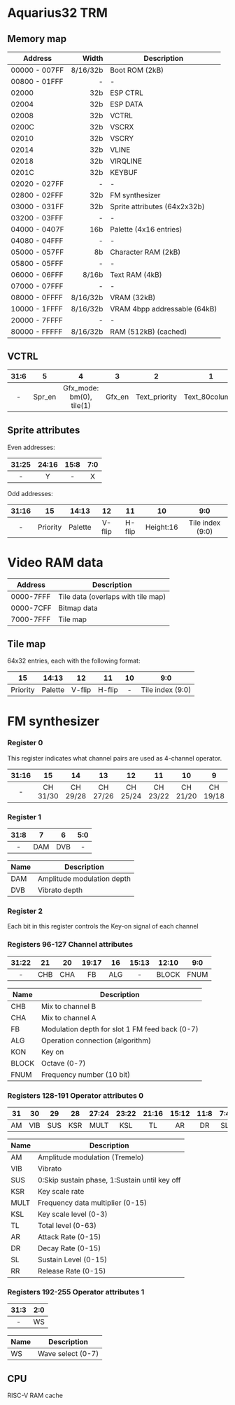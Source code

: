 # Aquarius32 TRM

## Memory map

| Address       |    Width | Description                  |
| ------------- | -------: | ---------------------------- |
| 00000 - 007FF | 8/16/32b | Boot ROM (2kB)               |
| 00800 - 01FFF |        - | -                            |
| 02000         |      32b | ESP CTRL                     |
| 02004         |      32b | ESP DATA                     |
| 02008         |      32b | VCTRL                        |
| 0200C         |      32b | VSCRX                        |
| 02010         |      32b | VSCRY                        |
| 02014         |      32b | VLINE                        |
| 02018         |      32b | VIRQLINE                     |
| 0201C         |      32b | KEYBUF                       |
| 02020 - 027FF |        - | -                            |
| 02800 - 02FFF |      32b | FM synthesizer               |
| 03000 - 031FF |      32b | Sprite attributes (64x2x32b) |
| 03200 - 03FFF |        - | -                            |
| 04000 - 0407F |      16b | Palette (4x16 entries)       |
| 04080 - 04FFF |        - | -                            |
| 05000 - 057FF |       8b | Character RAM (2kB)          |
| 05800 - 05FFF |        - | -                            |
| 06000 - 06FFF |    8/16b | Text RAM (4kB)               |
| 07000 - 07FFF |        - | -                            |
| 08000 - 0FFFF | 8/16/32b | VRAM (32kB)                  |
| 10000 - 1FFFF | 8/16/32b | VRAM 4bpp addressable (64kB) |
| 20000 - 7FFFF |        - | -                            |
| 80000 - FFFFF | 8/16/32b | RAM (512kB) (cached)         |

## VCTRL

| 31:6 |   5    |            4             |   3    |       2       |       1        |    0    |
| :--: | :----: | :----------------------: | :----: | :-----------: | :------------: | :-----: |
|  -   | Spr_en | Gfx_mode: bm(0), tile(1) | Gfx_en | Text_priority | Text_80columns | Text_en |

## Sprite attributes

Even addresses:

| 31:25 | 24:16 | 15:8 | 7:0 |
| :---: | :---: | :--: | :-: |
|   -   |   Y   |  -   |  X  |

Odd addresses:

| 31:16 |    15    |  14:13  |   12   |   11   |    10     |       9:0        |
| :---: | :------: | :-----: | :----: | :----: | :-------: | :--------------: |
|   -   | Priority | Palette | V-flip | H-flip | Height:16 | Tile index (9:0) |

# Video RAM data

| Address   | Description                        |
| --------- | ---------------------------------- |
| 0000-7FFF | Tile data (overlaps with tile map) |
| 0000-7CFF | Bitmap data                        |
| 7000-7FFF | Tile map                           |

## Tile map

64x32 entries, each with the following format:

|    15    |  14:13  |   12   |   11   | 10  |       9:0        |
| :------: | :-----: | :----: | :----: | :-: | :--------------: |
| Priority | Palette | V-flip | H-flip |  -  | Tile index (9:0) |

# FM synthesizer

### Register 0

This register indicates what channel pairs are used as 4-channel operator.

| 31:16 |    15    |    14    |    13    |    12    |    11    |    10    |    9     |    8     |    7     |    6     |    5     |   4    |   3    |   2    |   1    |   0    |
| :---: | :------: | :------: | :------: | :------: | :------: | :------: | :------: | :------: | :------: | :------: | :------: | :----: | :----: | :----: | :----: | :----: |
|   -   | CH 31/30 | CH 29/28 | CH 27/26 | CH 25/24 | CH 23/22 | CH 21/20 | CH 19/18 | CH 17/16 | CH 15/14 | CH 13/12 | CH 11/10 | CH 9/8 | CH 7/6 | CH 5/4 | CH 3/2 | CH 1/0 |

### Register 1

| 31:8 |  7  |  6  | 5:0 |
| :--: | :-: | :-: | :-: |
|  -   | DAM | DVB |  -  |

| Name | Description                |
| ---- | -------------------------- |
| DAM  | Amplitude modulation depth |
| DVB  | Vibrato depth              |

### Register 2

Each bit in this register controls the Key-on signal of each channel

### Registers 96-127 Channel attributes

| 31:22 | 21  | 20  | 19:17 | 16  | 15:13 | 12:10 | 9:0  |
| :---: | :-: | :-: | :---: | :-: | :---: | :---: | :--: |
|   -   | CHB | CHA |  FB   | ALG |   -   | BLOCK | FNUM |

| Name  | Description                                    |
| ----- | ---------------------------------------------- |
| CHB   | Mix to channel B                               |
| CHA   | Mix to channel A                               |
| FB    | Modulation depth for slot 1 FM feed back (0-7) |
| ALG   | Operation connection (algorithm)               |
| KON   | Key on                                         |
| BLOCK | Octave (0-7)                                   |
| FNUM  | Frequency number (10 bit)                      |

### Registers 128-191 Operator attributes 0

| 31  | 30  | 29  | 28  | 27:24 | 23:22 | 21:16 | 15:12 | 11:8 | 7:4 | 3:0 |
| :-: | :-: | :-: | :-: | :---: | :---: | :---: | :---: | :--: | :-: | --- |
| AM  | VIB | SUS | KSR | MULT  |  KSL  |  TL   |  AR   |  DR  | SL  | RR  |

| Name | Description                                   |
| ---- | --------------------------------------------- |
| AM   | Amplitude modulation (Tremelo)                |
| VIB  | Vibrato                                       |
| SUS  | 0:Skip sustain phase, 1:Sustain until key off |
| KSR  | Key scale rate                                |
| MULT | Frequency data multiplier (0-15)              |
| KSL  | Key scale level (0-3)                         |
| TL   | Total level (0-63)                            |
| AR   | Attack Rate (0-15)                            |
| DR   | Decay Rate (0-15)                             |
| SL   | Sustain Level (0-15)                          |
| RR   | Release Rate (0-15)                           |

### Registers 192-255 Operator attributes 1

| 31:3 | 2:0 |
| :--: | --- |
|  -   | WS  |

| Name | Description       |
| ---- | ----------------- |
| WS   | Wave select (0-7) |

## CPU

RISC-V
RAM cache
